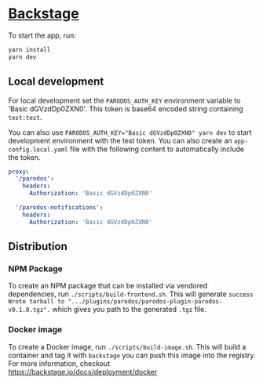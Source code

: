 # [Backstage](https://backstage.io)

To start the app, run:

```sh
yarn install
yarn dev
```

## Local development

For local development set the `PARODOS_AUTH_KEY` environment variable to 'Basic dGVzdDp0ZXN0'.
This token is base64 encoded string containing `test:test`.

You can also use `PARODOS_AUTH_KEY="Basic dGVzdDp0ZXN0" yarn dev` to start development environment with the test token.
You can also create an `app-config.local.yaml` file with the following content to automatically include the token.

```yaml
proxy:
  '/parodos':
    headers:
      Authorization: 'Basic dGVzdDp0ZXN0'

  '/parodos-notifications':
    headers:
      Authorization: 'Basic dGVzdDp0ZXN0'
```

## Distribution

### NPM Package

To create an NPM package that can be installed via vendored dependencies, run `./scripts/build-frontend.sh`. This will generate `success Wrote tarball to ".../plugins/parodos/parodos-plugin-parodos-v0.1.0.tgz".` which gives you path to the generated `.tgz` file.

### Docker image

To create a Docker image, run `./scripts/build-image.sh`. This will build a container and tag it with `backstage` you can push this image into the registry. For more information, checkout https://backstage.io/docs/deployment/docker
